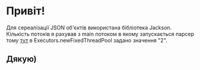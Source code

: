 # Привіт!

Для сереалізації JSON об'єктів використана бібліотека Jackson.
Кількість потоків я рахував з main потоком в якому запускається парсер тому [тут](https://github.com/vladRak/scrapingExample/blob/master/src/main/java/scraping/App.java) в Executors.newFixedThreadPool задано значення "2".

## Дякую)